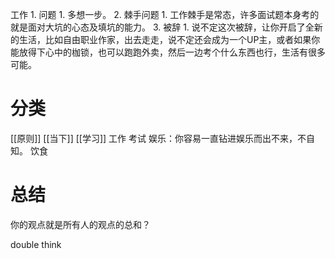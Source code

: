 工作
	1. 问题
		1. 多想一步。
	2. 棘手问题
		1. 工作棘手是常态，许多面试题本身考的就是面对大坑的心态及填坑的能力。
	3. 被辞
		1. 说不定这次被辞，让你开启了全新的生活，比如自由职业作家，出去走走，说不定还会成为一个UP主，或者如果你能放得下心中的枷锁，也可以跑跑外卖，然后一边考个什么东西也行，生活有很多可能。

# 分类
[[原则]] 
[[当下]] 
[[学习]] 
工作
考试
娱乐：你容易一直钻进娱乐而出不来，不自知。
饮食
# 总结
你的观点就是所有人的观点的总和？

double think